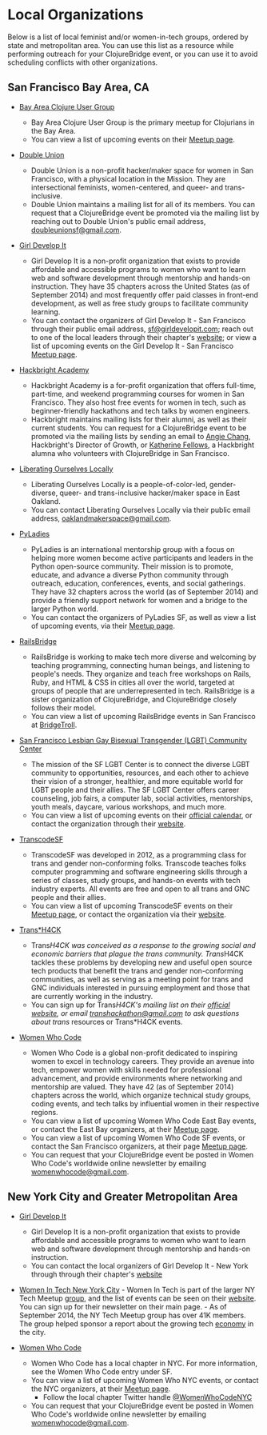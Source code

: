 Local Organizations
===================

Below is a list of local feminist and/or women-in-tech groups, ordered by state and metropolitan area. You can use this list as a resource while performing outreach for your ClojureBridge event, or you can use it to avoid scheduling conflicts with other organizations.


San Francisco Bay Area, CA
---------------------------

- [Bay Area Clojure User Group](http://www.meetup.com/The-Bay-Area-Clojure-User-Group/)
	- Bay Area Clojure User Group is the primary meetup for Clojurians in the Bay Area.
	- You can view a list of upcoming events on their [Meetup page](http://www.meetup.com/The-Bay-Area-Clojure-User-Group/).

- [Double Union](https://doubleunion.org)
	- Double Union is a non-profit hacker/maker space for women in San Francisco, with a physical location in the Mission. They are intersectional feminists, women-centered, and queer- and trans-inclusive.
	- Double Union maintains a mailing list for all of its members. You can request that a ClojureBridge event be promoted via the mailing list by reaching out to Double Union's public email address, [doubleunionsf@gmail.com](mailto:doubleunionsf@gmail.com).

- [Girl Develop It](http://www.girldevelopit.com)
	- Girl Develop It is a non-profit organization that exists to provide affordable and accessible programs to women who want to learn web and software development through mentorship and hands-on instruction. They have 35 chapters across the United States (as of September 2014) and most frequently offer paid classes in front-end development, as well as free study groups to facilitate community learning.
	- You can contact the organizers of Girl Develop It - San Francisco through their public email address, [sf@girldevelopit.com](mailto:sf@girldevelopit.com); reach out to one of the local leaders through their chapter's [website](http://www.girldevelopit.com/chapters/san-francisco); or view a list of upcoming events on the Girl Develop It - San Francisco [Meetup page](http://www.meetup.com/Girl-Develop-It-San-Francisco).

- [Hackbright Academy](http://hackbrightacademy.com)
	- Hackbright Academy is a for-profit organization that offers full-time, part-time, and weekend programming courses for women in San Francisco. They also host free events for women in tech, such as beginner-friendly hackathons and tech talks by women engineers.
	- Hackbright maintains mailing lists for their alumni, as well as their current students. You can request for a ClojureBridge event to be promoted via the mailing lists by sending an email to [Angie Chang](mailto:a@hackbrightacademy.com), Hackbright's Director of Growth, or [Katherine Fellows](mailto:k@therinefello.ws), a Hackbright alumna who volunteers with ClojureBridge in San Francisco.

- [Liberating Ourselves Locally](http://oaklandmakerspace.wordpress.com)
	- Liberating Ourselves Locally is a people-of-color-led, gender-diverse, queer- and trans-inclusive hacker/maker space in East Oakland.
	- You can contact Liberating Ourselves Locally via their public email address, [oaklandmakerspace@gmail.com](mailto:oaklandmakerspace@gmail.com).

- [PyLadies](http://www.pyladies.com/)
	- PyLadies is an international mentorship group with a focus on helping more women become active participants and leaders in the Python open-source community. Their mission is to promote, educate, and advance a diverse Python community through outreach, education, conferences, events, and social gatherings. They have 32 chapters across the world (as of September 2014) and provide a friendly support network for women and a bridge to the larger Python world.
	- You can contact the organizers of PyLadies SF, as well as view a list of upcoming events, via their [Meetup page](http://www.meetup.com/PyLadiesSF).

- [RailsBridge](http://www.railsbridge.org)
	- RailsBridge is working to make tech more diverse and welcoming by teaching programming, connecting human beings, and listening to people's needs. They organize and teach free workshops on Rails, Ruby, and HTML & CSS in cities all over the world, targeted at groups of people that are underrepresented in tech. RailsBridge is a sister organization of ClojureBridge, and ClojureBridge closely follows their model.
	- You can view a list of upcoming RailsBridge events in San Francisco at [BridgeTroll](http://bridgetroll.org).

- [San Francisco Lesbian Gay Bisexual Transgender (LGBT) Community Center](http://www.sfcenter.org)
	- The mission of the SF LGBT Center is to connect the diverse LGBT community to opportunities, resources, and each other to achieve their vision of a stronger, healthier, and more equitable world for LGBT people and their allies. The SF LGBT Center offers career counseling, job fairs, a computer lab, social activities, mentorships, youth meals, daycare, various workshops, and much more.
	- You can view a list of upcoming events on their [official calendar](http://www.sfcenter.org/events-calendar), or contact the organization through their [website](http://www.sfcenter.org/contact).

- [TranscodeSF](http://transcodesf.org)
	- TranscodeSF was developed in 2012, as a programming class for trans and gender non-conforming folks. Transcode teaches folks computer programming and software engineering skills through a series of classes, study groups, and hands-on events with tech industry experts. All events are free and open to all trans and GNC people and their allies.
	- You can view a list of upcoming TranscodeSF events on their [Meetup page](http://www.meetup.com/TranscodeSF), or contact the organization via their [website](http://transcodesf.org/en/contact).

- [Trans*H4CK](http://www.transhack.org)
	- Trans*H4CK was conceived as a response to the growing social and economic barriers that plague the trans community. Trans*H4CK tackles these problems by developing new and useful open source tech products that benefit the trans and gender non-conforming communities, as well as serving as a meeting point for trans and GNC individuals interested in pursuing employment and those that are currently working in the industry.
	- You can sign up for Trans*H4CK's mailing list on their [official website](http://www.transhack.org/#!contact/c1z0x), or email [transhackathon@gmail.com](mailto:transhackathon@gmail.com) to ask questions about trans* resources or Trans*H4CK events.

- [Women Who Code](https://www.womenwhocode.com)
	- Women Who Code is a global non-profit dedicated to inspiring women to excel in technology careers. They provide an avenue into tech, empower women with skills needed for professional advancement, and provide environments where networking and mentorship are valued. They have 42 (as of September 2014) chapters across the world, which organize technical study groups, coding events, and tech talks by influential women in their respective regions.
	- You can view a list of upcoming Women Who Code East Bay events, or contact the East Bay organizers, at their [Meetup page](http://www.meetup.com/Women-Who-Code-East-Bay).
	- You can view a list of upcoming Women Who Code SF events, or contact the San Francisco organizers, at their page [Meetup page](http://www.meetup.com/Women-Who-Code-SF).
	- You can request that your ClojureBridge event be posted in Women Who Code's worldwide online newsletter by emailing [womenwhocode@gmail.com](mailto:womenwhocode@gmail.com).



New York City and Greater Metropolitan Area
-------------------------------------------
- [Girl Develop It](http://www.girldevelopit.com)
	- Girl Develop It is a non-profit organization that exists to provide affordable and accessible programs to women who want to learn web and software development through mentorship and hands-on instruction. 
	- You can contact the local organizers of Girl Develop It - New York through through their chapter's [website](http://www.girldevelopit.com/chapters/new-york) 

- [Women In Tech New York City](http://www.womenintechnyc.com/)
        - Women In Tech is part of the larger NY Tech Meetup [group](http://www.meetup.com/ny-tech/), and the list of events can be seen on their [website](http://www.womenintechnyc.com/events). You can sign up for their newsletter on their main page.
        - As of September 2014, the NY Tech Meetup group has over 41K members. The group helped sponsor a report about the growing tech [economy](http://www.nyctecheconomy.com/) in the city.

- [Women Who Code](https://www.womenwhocode.com)
	- Women Who Code has a local chapter in NYC. For more information, see the Women Who Code entry under SF.
	- You can view a list of upcoming Women Who NYC events, or contact the NYC organizers, at their [Meetup page](http://www.meetup.com/WomenWhoCodeNYC).
        - Follow the local chapter Twitter handle [@WomenWhoCodeNYC](https://twitter.com/womenwhocodenyc)
	- You can request that your ClojureBridge event be posted in Women Who Code's worldwide online newsletter by emailing [womenwhocode@gmail.com](mailto:womenwhocode@gmail.com).